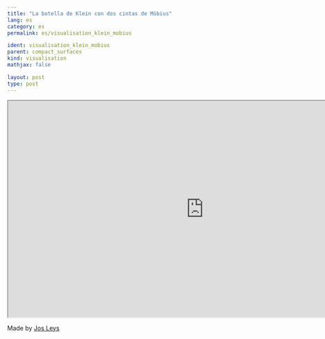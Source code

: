 ```yaml
---
title: "La botella de Klein con dos cintas de Möbius"
lang: es
category: es
permalink: es/visualisation_klein_mobius

ident: visualisation_klein_mobius
parent: compact_surfaces
kind: visualisation
mathjax: false

layout: post
type: post
---
```



<div class="resource vid">
<iframe width="900" height="500"
	src="https://www.youtube.com/embed/a5Azcwe9p4o?rel=0">
</iframe>
</div>

Made by <a href="http://www.josleys.com/" target="_blank">Jos Leys</a>